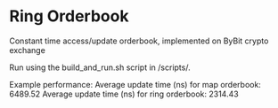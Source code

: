 # Ring Orderbook
Constant time access/update orderbook, implemented on ByBit crypto exchange

Run using the build_and_run.sh script in /scripts/.


Example performance:
Average update time (ns) for map orderbook: 6489.52
Average update time (ns) for ring orderbook: 2314.43